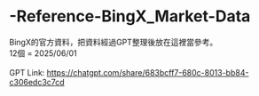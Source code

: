 # -Reference-BingX_Market-Data
BingX的官方資料，把資料經過GPT整理後放在這裡當參考。 \
12個 = 2025/06/01 \
\
GPT Link: https://chatgpt.com/share/683bcff7-680c-8013-bb84-c306edc3c7cd
